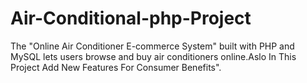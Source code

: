 # Air-Conditional-php-Project
The "Online Air Conditioner E-commerce System" built with PHP and MySQL lets users browse and buy air conditioners online.Aslo In This Project Add New Features For Consumer Benefits".
